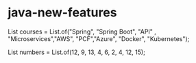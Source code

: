 # java-new-features

List<String> courses = List.of("Spring", "Spring Boot", "API" , "Microservices","AWS", "PCF","Azure", "Docker", "Kubernetes");


List<Integer> numbers = List.of(12, 9, 13, 4, 6, 2, 4, 12, 15);